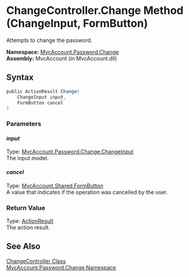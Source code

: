 ChangeController.Change Method (ChangeInput, FormButton)
========================================================
Attempts to change the password.

**Namespace:** [MvcAccount.Password.Change][1]  
**Assembly:** MvcAccount (in MvcAccount.dll)

Syntax
------

```csharp
public ActionResult Change(
	ChangeInput input,
	FormButton cancel
)
```

### Parameters

#### *input*
Type: [MvcAccount.Password.Change.ChangeInput][2]  
The input model.

#### *cancel*
Type: [MvcAccount.Shared.FormButton][3]  
A value that indicates if the operation was cancelled by the user.

### Return Value
Type: [ActionResult][4]  
The action result.

See Also
--------
[ChangeController Class][5]  
[MvcAccount.Password.Change Namespace][1]  

[1]: ../README.md
[2]: ../ChangeInput/README.md
[3]: ../../MvcAccount.Shared/FormButton/README.md
[4]: http://msdn2.microsoft.com/en-us/library/dd493064
[5]: README.md